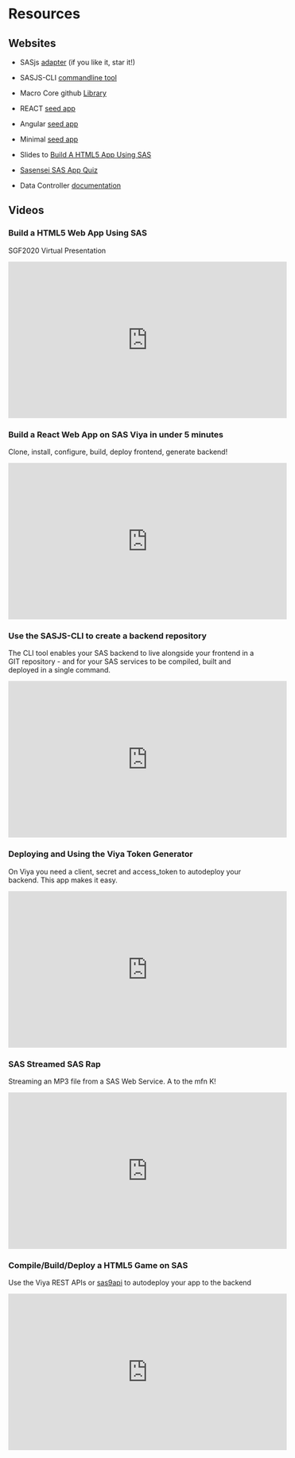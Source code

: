 # Resources

## Websites

* SASjs [adapter](https://github.com/macropeople/sasjs) (if you like it, star it!)
* SASJS-CLI [commandline tool](https://github.com/macropeople/sasjs-cli)
* Macro Core github [Library](https://github.com/macropeople/macrocore)
* REACT [seed app](https://github.com/macropeople/react-seed-app)
* Angular [seed app](https://github.com/macropeople/angular-seed-app)
* Minimal [seed app](https://github.com/macropeople/minimal-seed-app)
* Slides to [Build A HTML5 App Using SAS](https://slides.com/allanbowe/sgf2020)
* [Sasensei SAS App Quiz](https://sasensei.com/questions/filter?tags_any=[13])

* Data Controller [documentation](https://docs.datacontroller.io/)


## Videos

### Build a HTML5 Web App Using SAS

SGF2020 Virtual Presentation

<iframe width="560" height="315" 
    src="https://www.youtube.com/embed/ISsgu-F9NG0" 
    frameborder="0" 
    allow="accelerometer; autoplay; encrypted-media; gyroscope; picture-in-picture" 
    allowfullscreen></iframe>

### Build a React Web App on SAS Viya in under 5 minutes
Clone, install, configure, build, deploy frontend, generate backend!
<iframe width="560" height="315" 
    src="https://www.youtube.com/embed/vSNBea_M8yU" 
    frameborder="0" 
    allow="accelerometer; autoplay; encrypted-media; gyroscope; picture-in-picture" 
    allowfullscreen></iframe>

### Use the SASJS-CLI to create a backend repository
The CLI tool enables your SAS backend to live alongside your frontend in a GIT repository - and for your SAS services to be compiled, built and deployed in a single command.

<iframe width="560" height="315" 
    src="https://www.youtube.com/embed/hUpBqExNec4" 
    frameborder="0" 
    allow="accelerometer; autoplay; encrypted-media; gyroscope; picture-in-picture" 
    allowfullscreen></iframe>

### Deploying and Using the Viya Token Generator
On Viya you need a client, secret and access_token to autodeploy your backend. This app makes it easy.

<iframe width="560" height="315" 
    src="https://www.youtube.com/embed/mHP96rmyRoo" 
    frameborder="0" 
    allow="accelerometer; autoplay; encrypted-media; gyroscope; picture-in-picture" 
    allowfullscreen></iframe>

### SAS Streamed SAS Rap

Streaming an MP3 file from a SAS Web Service.  A to the mfn K!

<iframe width="560" height="315" 
    src="https://www.youtube.com/embed/-yR5hotyJaw" 
    frameborder="0" 
    allow="accelerometer; autoplay; encrypted-media; gyroscope; picture-in-picture" 
    allowfullscreen></iframe>

### Compile/Build/Deploy a HTML5 Game on SAS 

Use the Viya REST APIs or [sas9api](https://sas9api.io) to autodeploy your app to the backend

<iframe width="560" height="315" 
    src="https://www.youtube.com/embed/F0qKEz6McbU" 
    frameborder="0" 
    allow="accelerometer; autoplay; encrypted-media; gyroscope; picture-in-picture" 
    allowfullscreen></iframe>